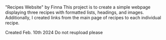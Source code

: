 "Recipes Website" by Finna 
This project is to create a simple webpage displaying three recipes with formatted lists, headings, and images. Additionally, I created links from the main page of recipes to each individual recipe.

Created Feb. 10th 2024
Do not reupload please 
